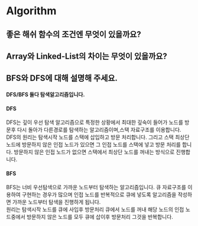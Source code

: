 # Algorithm

## 좋은 해쉬 함수의 조건엔 무엇이 있을까요?

## Array와 Linked-List의 차이는 무엇이 있을까요?

## BFS와 DFS에 대해 설명해 주세요.
#### DFS/BFS 둘다 탐색알고리즘입니다.</br>
#### DFS
DFS는 깊이 우선 탐색 알고리즘으로 특정한 상황에서 최대한 깊숙이 들어가 노드를 방문후 다시 돌아가 다른경로를 탐색하는 알고리즘이며,스택 자료구조를 이용합니다.</br>
DFS의 원리는 탐색시작 노드를 스택에 삽입하고 방문 처리합니다. 그리고 스택 최상단 노드에 방문하지 않은 인접 노드가 있으면 그 인접 노드를 스택에 넣고 방문 처리를 합니다. 
방문하지 않은 인접 노드가 없으면 스택에서 최상단 노드를 꺼내는 방식으로 진행합니다. 
</br>

#### BFS
BFS는 너비 우선탐색으로 가까운 노드부터 탐색하는 알고리즘입니다. 큐 자료구조를 이용하여 구현하는 경우가 많으며 인접 노드를 반복적으로 큐에 넣도록 알고리즘을 작성하면 가까운 노드부터 탐색을 진행하게 됩니다.</br> 
원리는 탐색시작 노드를 큐에 사입후 방문처리 큐에서 노드를 꺼내 해당 노드의 인접 노드중에서 방문하지 않은 노드를 모두 큐에 삽이후 방문처리 그것을 반복합니다.
